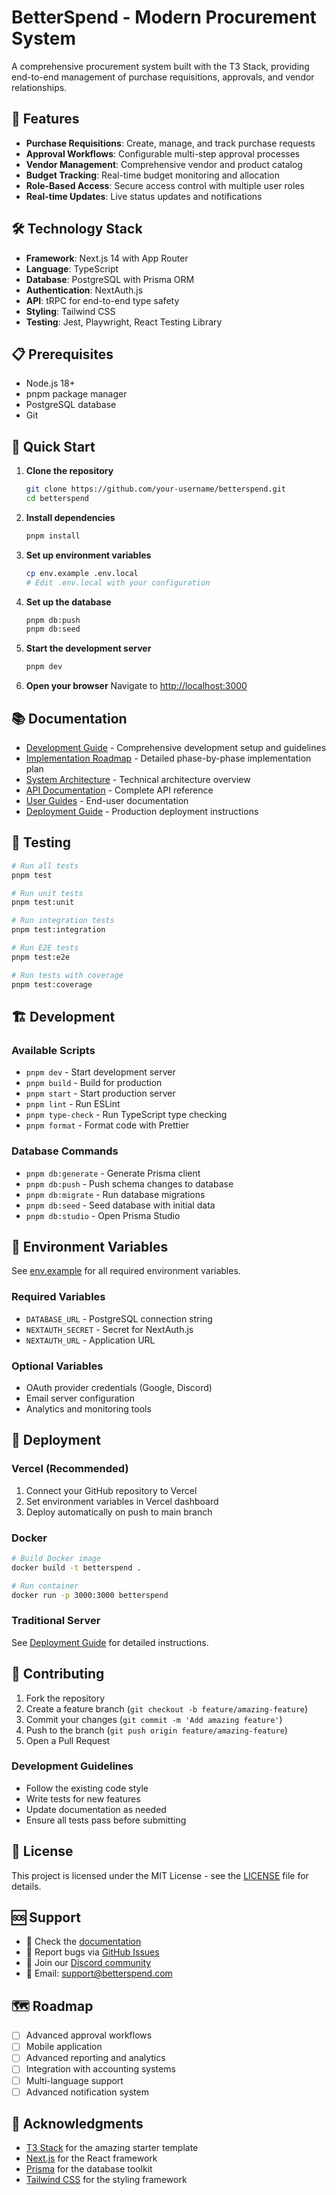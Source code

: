 # BetterSpend - Modern Procurement System

A comprehensive procurement system built with the T3 Stack, providing end-to-end management of purchase requisitions, approvals, and vendor relationships.

## 🚀 Features

- **Purchase Requisitions**: Create, manage, and track purchase requests
- **Approval Workflows**: Configurable multi-step approval processes
- **Vendor Management**: Comprehensive vendor and product catalog
- **Budget Tracking**: Real-time budget monitoring and allocation
- **Role-Based Access**: Secure access control with multiple user roles
- **Real-time Updates**: Live status updates and notifications

## 🛠️ Technology Stack

- **Framework**: Next.js 14 with App Router
- **Language**: TypeScript
- **Database**: PostgreSQL with Prisma ORM
- **Authentication**: NextAuth.js
- **API**: tRPC for end-to-end type safety
- **Styling**: Tailwind CSS
- **Testing**: Jest, Playwright, React Testing Library

## 📋 Prerequisites

- Node.js 18+
- pnpm package manager
- PostgreSQL database
- Git

## 🚀 Quick Start

1. **Clone the repository**
   ```bash
   git clone https://github.com/your-username/betterspend.git
   cd betterspend
   ```

2. **Install dependencies**
   ```bash
   pnpm install
   ```

3. **Set up environment variables**
   ```bash
   cp env.example .env.local
   # Edit .env.local with your configuration
   ```

4. **Set up the database**
   ```bash
   pnpm db:push
   pnpm db:seed
   ```

5. **Start the development server**
   ```bash
   pnpm dev
   ```

6. **Open your browser**
   Navigate to [http://localhost:3000](http://localhost:3000)

## 📚 Documentation

- [Development Guide](DEVELOPMENT_GUIDE.md) - Comprehensive development setup and guidelines
- [Implementation Roadmap](IMPLEMENTATION_ROADMAP.md) - Detailed phase-by-phase implementation plan
- [System Architecture](docs/architecture/system-overview.md) - Technical architecture overview
- [API Documentation](docs/api/README.md) - Complete API reference
- [User Guides](docs/user-guides/README.md) - End-user documentation
- [Deployment Guide](docs/deployment/README.md) - Production deployment instructions

## 🧪 Testing

```bash
# Run all tests
pnpm test

# Run unit tests
pnpm test:unit

# Run integration tests
pnpm test:integration

# Run E2E tests
pnpm test:e2e

# Run tests with coverage
pnpm test:coverage
```

## 🏗️ Development

### Available Scripts

- `pnpm dev` - Start development server
- `pnpm build` - Build for production
- `pnpm start` - Start production server
- `pnpm lint` - Run ESLint
- `pnpm type-check` - Run TypeScript type checking
- `pnpm format` - Format code with Prettier

### Database Commands

- `pnpm db:generate` - Generate Prisma client
- `pnpm db:push` - Push schema changes to database
- `pnpm db:migrate` - Run database migrations
- `pnpm db:seed` - Seed database with initial data
- `pnpm db:studio` - Open Prisma Studio

## 🔐 Environment Variables

See [env.example](env.example) for all required environment variables.

### Required Variables
- `DATABASE_URL` - PostgreSQL connection string
- `NEXTAUTH_SECRET` - Secret for NextAuth.js
- `NEXTAUTH_URL` - Application URL

### Optional Variables
- OAuth provider credentials (Google, Discord)
- Email server configuration
- Analytics and monitoring tools

## 🚀 Deployment

### Vercel (Recommended)
1. Connect your GitHub repository to Vercel
2. Set environment variables in Vercel dashboard
3. Deploy automatically on push to main branch

### Docker
```bash
# Build Docker image
docker build -t betterspend .

# Run container
docker run -p 3000:3000 betterspend
```

### Traditional Server
See [Deployment Guide](docs/deployment/README.md) for detailed instructions.

## 🤝 Contributing

1. Fork the repository
2. Create a feature branch (`git checkout -b feature/amazing-feature`)
3. Commit your changes (`git commit -m 'Add amazing feature'`)
4. Push to the branch (`git push origin feature/amazing-feature`)
5. Open a Pull Request

### Development Guidelines
- Follow the existing code style
- Write tests for new features
- Update documentation as needed
- Ensure all tests pass before submitting

## 📄 License

This project is licensed under the MIT License - see the [LICENSE](LICENSE) file for details.

## 🆘 Support

- 📖 Check the [documentation](docs/README.md)
- 🐛 Report bugs via [GitHub Issues](https://github.com/your-username/betterspend/issues)
- 💬 Join our [Discord community](https://discord.gg/betterspend)
- 📧 Email: support@betterspend.com

## 🗺️ Roadmap

- [ ] Advanced approval workflows
- [ ] Mobile application
- [ ] Advanced reporting and analytics
- [ ] Integration with accounting systems
- [ ] Multi-language support
- [ ] Advanced notification system

## 🙏 Acknowledgments

- [T3 Stack](https://create.t3.gg/) for the amazing starter template
- [Next.js](https://nextjs.org/) for the React framework
- [Prisma](https://prisma.io/) for the database toolkit
- [Tailwind CSS](https://tailwindcss.com/) for the styling framework
